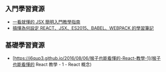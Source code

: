 ## 入門學習資源
- [一看就懂的 JSX 簡明入門教學指南](https://blog.techbridge.cc/2016/04/21/react-jsx-introduction/)
- [搞懂為何設定 REACT、JSX、ES2015、BABEL、WEBPACK 的學習筆記](http://blog.turn.tw/?p=3532)

## 基礎學習資源
- [https://j6qup3.github.io/2016/08/06/猴子也能看懂的-React-教學-1](猴子也能看懂的 React 教學 - 1 - React 概念)
